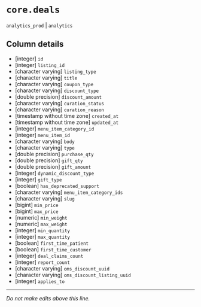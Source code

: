 # `core.deals`
`analytics_prod` | `analytics`

## Column details
* [integer]   `id`
* [integer]   `listing_id`
* [character varying] `listing_type`
* [character varying] `title`
* [character varying] `coupon_type`
* [character varying] `discount_type`
* [double precision] `discount_amount`
* [character varying] `curation_status`
* [character varying] `curation_reason`
* [timestamp without time zone] `created_at`
* [timestamp without time zone] `updated_at`
* [integer]   `menu_item_category_id`
* [integer]   `menu_item_id`
* [character varying] `body`
* [character varying] `type`
* [double precision] `purchase_qty`
* [double precision] `gift_qty`
* [double precision] `gift_amount`
* [integer]   `dynamic_discount_type`
* [integer]   `gift_type`
* [boolean]   `has_deprecated_support`
* [character varying] `menu_item_category_ids`
* [character varying] `slug`
* [bigint]    `min_price`
* [bigint]    `max_price`
* [numeric]   `min_weight`
* [numeric]   `max_weight`
* [integer]   `min_quantity`
* [integer]   `max_quantity`
* [boolean]   `first_time_patient`
* [boolean]   `first_time_customer`
* [integer]   `deal_claims_count`
* [integer]   `report_count`
* [character varying] `oms_discount_uuid`
* [character varying] `oms_discount_listing_uuid`
* [integer]   `applies_to`

-------------------------------------------------------------------------------
*Do not make edits above this line.*
